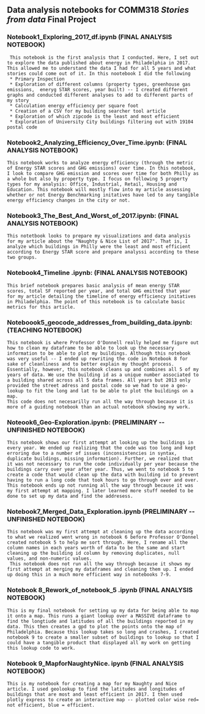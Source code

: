## Data analysis notebooks for COMM318 _Stories from data_ Final Project

### Notebook1_Exploring_2017_df.ipynb (FINAL ANALYSIS NOTEBOOK)
     This notebook is the first analysis that I conducted. Here, I set out to explore the data published about energy in Philadelphia in 2017. This allowed me to understand the data I had for all 5 years and what stories could come out of it. In this nootebook I did the following
     * Primary Inspection 
     * Exploration of different columns (property types, greenhouse gas emissions,  eneryg STAR scores, year built) -- I created different graphs and conducted different analyses to add to different parts of my story 
     * Calculation energy efficiency per square foot 
     * Creation of a CSV for my building searcher tool article
     * Exploration of which zipcode is the least and most efficient
     * Exploration of University City buildings filtering out with 19104 postal code
     

### Notebook2_Analyzing_Efficiency_Over_Time.ipynb: (FINAL ANALYSIS NOTEBOOK)
    This notebook works to analyze energy efficiency (through the metric of Energy STAR scores and GHG emissions) over time. In this notebook, I look to compare GHG emission and scores over time for both Philly as a whole but also by property type. I focus on following 5 property types for my analysis: Office, Industrial, Retail, Housing and Education. This notebook will mostly flow into my article assessing whether or not Energy Benchmarking initatives have led to any tangible energy efficiency changes in the city or not. 

### Notebook3_The_Best_And_Worst_of_2017.ipynb: (FINAL ANALYSIS NOTEBOOK)
    This notetbook looks to prepare my visualizations and data analysis for my article about the "Naughty & Nice List of 2017". That is, I analyze which buildings in Philly were the least and most efficient according to Energy STAR score and prepare analyssi according to these two groups. 

### Notebook4_Timeline .ipynb: (FINAL ANALYSIS NOTEBOOK)
    This brief notebook prepares basic analysis of mean energy STAR scores, total SF reported per year, and total GHG emitted that year for my article detailing the timeline of energy efficiency initatives in Philadelphia. The point of this notebook is to calculate basic metrics for this article. 
   
### Noteboook5_geocode_addresses_from_building_data.ipynb: (TEACHING NOTEBOOK)
    This notebook is where Professor O'Donnell really helped me figure out how to clean my dataframe to be able to look up the necessary information to be able to plot my buildings. Although this notebook was very useful -- I ended up rewriting the code in Notebook 8 for sake of cleanliness and to better explain my thought process. Essentially, however, this notebook cleans up and combines all 5 of my years of data. We use the building id as a unique number associated to a building shared across all 5 data frames. All years but 2013 only provided the street adress and postal code so we had to use a geo-lookup to fit the long and lat to be able to plot the buildings on a map. 
    This code does not necesarilly run all the way through because it is more of a guiding notebook than an actual notebook showing my work.

### Noteook6_Geo-Exploration.ipynb: (PRELIMINARY -- UNFINISHED NOTEBOOK)
    This notebook shows our first attempt at looking up the buildings in every year. We ended up realizing that the code was too long and kept erroring due to a number of issues (inconsistencies in syntax, duplicate buildings, missing information). Further, we realized that it was not necessary to run the code individually per year because the buildings carry over year after year. Thus, we went to notebook 5 to create a code that would clean up the data with building id to prevent having to run a long code that took hours to go through over and over. 
    This notebook ends up not running all the way through because it was my first attempt at mapping. I later learned more stuff needed to be done to set up my data and find the addresess. 

### Notebook7_Merged_Data_Exploration.ipynb (PRELIMINARY -- UNFINISHED NOTEBOOK)
    This notebook was my first attempt at cleaning up the data according to what we realized went wrong in notebook 6 before Professor O'Donnel created notebook 5 to help me sort through. Here, I rename all the column names in each years worth of data to be the same and start cleaning up the building id column by removing duplicates, null values, and non-numeric values. 
     This notebook does not run all the way through because it shows my first attempt at merging my dataframes and cleaning them up. I ended up doing this in a much more efficient way in notebooks 7-9. 
     
### Notebook 8_Rework_of_notebook_5 .ipynb (FINAL ANALYSIS NOTEBOOK)
    This is my final notebook for setting up my data for being able to map it onto a map. This runs a giant lookup over a MASSIVE dataframe to find the longtiude and latitudes of all the buildings reported in my data. This then creates a gpd to plot the points onto the map of Philadelphia. Because this lookup takes so long and crashes, I created notebook 9 to create a smaller subset of buildings to lookup so that I could have a tangible product that displayed all my work on getting this lookup code to work. 
    
### Notebook 9_MapforNaughtyNice. ipynb (FINAL ANALYSIS NOTEBOOK)
    This is my notebook for creating a map for my Naughty and Nice article. I used geolookup to find the latitudes and longitudes of buildings that are most and least efficient in 2017. I then used plotly express to create an interactive map -- plotted color wise red= not efficient, blue = efficient. 